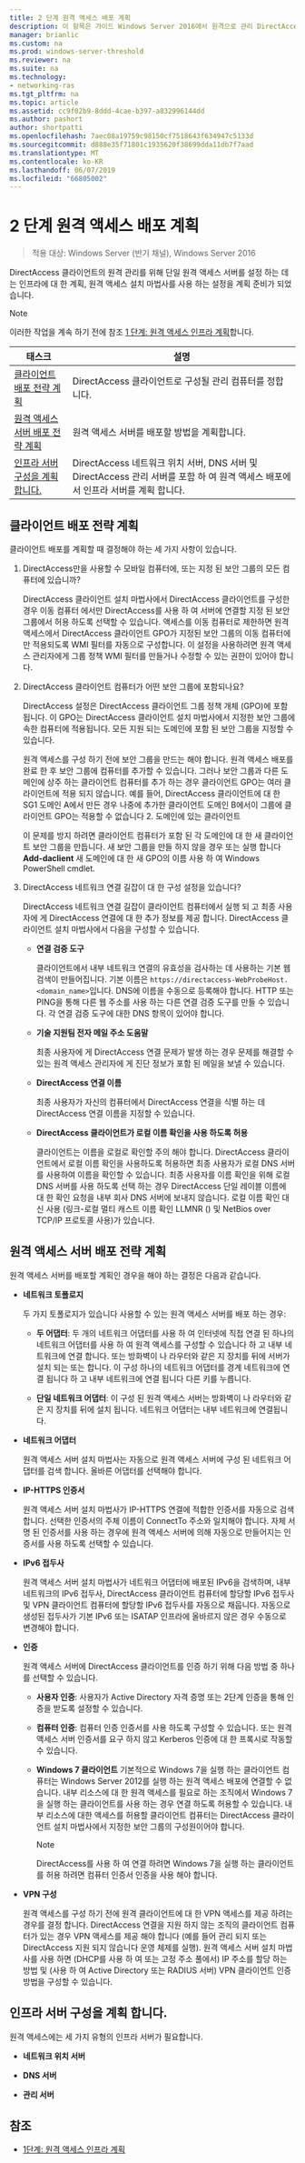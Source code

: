 ```yaml
---
title: 2 단계 원격 액세스 배포 계획
description: 이 항목은 가이드 Windows Server 2016에서 원격으로 관리 DirectAccess 클라이언트의 일부입니다.
manager: brianlic
ms.custom: na
ms.prod: windows-server-threshold
ms.reviewer: na
ms.suite: na
ms.technology:
- networking-ras
ms.tgt_pltfrm: na
ms.topic: article
ms.assetid: cc9f02b9-8ddd-4cae-b397-a832996144dd
ms.author: pashort
author: shortpatti
ms.openlocfilehash: 7aec08a19759c98150cf7518643f634947c5133d
ms.sourcegitcommit: d888e35f71801c1935620f38699dda11db7f7aad
ms.translationtype: MT
ms.contentlocale: ko-KR
ms.lasthandoff: 06/07/2019
ms.locfileid: "66805002"
---
```

# <a name="step-2-plan-the-remote-access-deployment"></a>2 단계 원격 액세스 배포 계획

>적용 대상: Windows Server (반기 채널), Windows Server 2016

DirectAccess 클라이언트의 원격 관리를 위해 단일 원격 액세스 서버를 설정 하는 데는 인프라에 대 한 계획, 원격 액세스 설치 마법사를 사용 하는 설정을 계획 준비가 되었습니다.  
  
> [!NOTE]  
> 이러한 작업을 계속 하기 전에 참조 [1 단계: 원격 액세스 인프라 계획](Step-1-Plan-the-Remote-Access-Infrastructure.md)합니다.  
  
|태스크|설명|  
|----|--------|  
|[클라이언트 배포 전략 계획](#plan-a-client-deployment-strategy)|DirectAccess 클라이언트로 구성될 관리 컴퓨터를 정합니다.|  
|[원격 액세스 서버 배포 전략 계획](#plan-a-remote-access-server-deployment-strategy)|원격 액세스 서버를 배포할 방법을 계획합니다.|  
|[인프라 서버 구성을 계획 합니다.](#plan-the-infrastructure-servers-configurations)|DirectAccess 네트워크 위치 서버, DNS 서버 및 DirectAccess 관리 서버를 포함 하 여 원격 액세스 배포에서 인프라 서버를 계획 합니다.|  
  
## <a name="plan-a-client-deployment-strategy"></a>클라이언트 배포 전략 계획  
클라이언트 배포를 계획할 때 결정해야 하는 세 가지 사항이 있습니다.  
  
1.  DirectAccess만을 사용할 수 모바일 컴퓨터에, 또는 지정 된 보안 그룹의 모든 컴퓨터에 있습니까?  
  
    DirectAccess 클라이언트 설치 마법사에서 DirectAccess 클라이언트를 구성한 경우 이동 컴퓨터 에서만 DirectAccess를 사용 하 여 서버에 연결할 지정 된 보안 그룹에서 허용 하도록 선택할 수 있습니다. 액세스를 이동 컴퓨터로 제한하면 원격 액세스에서 DirectAccess 클라이언트 GPO가 지정된 보안 그룹의 이동 컴퓨터에만 적용되도록 WMI 필터를 자동으로 구성합니다. 이 설정을 사용하려면 원격 액세스 관리자에게 그룹 정책 WMI 필터를 만들거나 수정할 수 있는 권한이 있어야 합니다.  
  
2.  DirectAccess 클라이언트 컴퓨터가 어떤 보안 그룹에 포함되나요?  
  
    DirectAccess 설정은 DirectAccess 클라이언트 그룹 정책 개체 (GPO)에 포함 됩니다. 이 GPO는 DirectAccess 클라이언트 설치 마법사에서 지정한 보안 그룹에 속한 컴퓨터에 적용됩니다. 모든 지원 되는 도메인에 포함 된 보안 그룹을 지정할 수 있습니다.
  
    원격 액세스를 구성 하기 전에 보안 그룹을 만드는 해야 합니다. 원격 액세스 배포를 완료 한 후 보안 그룹에 컴퓨터를 추가할 수 있습니다. 그러나 보안 그룹과 다른 도메인에 상주 하는 클라이언트 컴퓨터를 추가 하는 경우 클라이언트 GPO는 여러 클라이언트에 적용 되지 않습니다. 예를 들어, DirectAccess 클라이언트에 대 한 SG1 도메인 A에서 만든 경우 나중에 추가한 클라이언트 도메인 B에서이 그룹에 클라이언트 GPO는 적용할 수 없습니다 2. 도메인에 있는 클라이언트  
  
    이 문제를 방지 하려면 클라이언트 컴퓨터가 포함 된 각 도메인에 대 한 새 클라이언트 보안 그룹을 만듭니다. 새 보안 그룹을 만들 하지 않을 경우 또는 실행 합니다 **Add-daclient** 새 도메인에 대 한 새 GPO의 이름 사용 하 여 Windows PowerShell cmdlet.  
  
3.  DirectAccess 네트워크 연결 길잡이 대 한 구성 설정을 있습니다?  
  
    DirectAccess 네트워크 연결 길잡이 클라이언트 컴퓨터에서 실행 되 고 최종 사용자에 게 DirectAccess 연결에 대 한 추가 정보를 제공 합니다. DirectAccess 클라이언트 설치 마법사에서 다음을 구성할 수 있습니다.  
  
    -   **연결 검증 도구**  
  
        클라이언트에서 내부 네트워크 연결의 유효성을 검사하는 데 사용하는 기본 웹 검색이 만들어집니다. 기본 이름은 `https://directaccess-WebProbeHost.<domain_name>`입니다. DNS에 이름을 수동으로 등록해야 합니다. HTTP 또는 PING을 통해 다른 웹 주소를 사용 하는 다른 연결 검증 도구를 만들 수 있습니다. 각 연결 검증 도구에 대한 DNS 항목이 있어야 합니다.  
  
    -   **기술 지원팀 전자 메일 주소 도움말**  
  
        최종 사용자에 게 DirectAccess 연결 문제가 발생 하는 경우 문제를 해결할 수 있는 원격 액세스 관리자에 게 진단 정보가 포함 된 메일을 보낼 수 있습니다.  
  
    -   **DirectAccess 연결 이름**  
  
        최종 사용자가 자신의 컴퓨터에서 DirectAccess 연결을 식별 하는 데 DirectAccess 연결 이름을 지정할 수 있습니다.  
  
    -   **DirectAccess 클라이언트가 로컬 이름 확인을 사용 하도록 허용**  
  
        클라이언트는 이름을 로컬로 확인할 주의 해야 합니다. DirectAccess 클라이언트에서 로컬 이름 확인을 사용하도록 허용하면 최종 사용자가 로컬 DNS 서버를 사용하여 이름을 확인할 수 있습니다. 최종 사용자를 이름 확인을 위해 로컬 DNS 서버를 사용 하도록 선택 하는 경우 DirectAccess 단일 레이블 이름에 대 한 확인 요청을 내부 회사 DNS 서버에 보내지 않습니다. 로컬 이름 확인 대신 사용 (링크-로컬 멀티 캐스트 이름 확인 LLMNR () 및 NetBios over TCP/IP 프로토콜 사용)가 있습니다.  
  
## <a name="plan-a-remote-access-server-deployment-strategy"></a>원격 액세스 서버 배포 전략 계획  
원격 액세스 서버를 배포할 계획인 경우을 해야 하는 결정은 다음과 같습니다.  
  
-   **네트워크 토폴로지**  
  
    두 가지 토폴로지가 있습니다 사용할 수 있는 원격 액세스 서버를 배포 하는 경우:  
  
    -   **두 어댑터**: 두 개의 네트워크 어댑터를 사용 하 여 인터넷에 직접 연결 된 하나의 네트워크 어댑터를 사용 하 여 원격 액세스를 구성할 수 있습니다 하 고 내부 네트워크에 연결 합니다. 또는 방화벽이 나 라우터와 같은 지 장치를 뒤에 서버가 설치 되는 또는 합니다. 이 구성 하나의 네트워크 어댑터를 경계 네트워크에 연결 됩니다 하 고 내부 네트워크에 연결 됩니다 다른 키를 누릅니다.  
  
    -   **단일 네트워크 어댑터**: 이 구성 된 원격 액세스 서버는 방화벽이 나 라우터와 같은 지 장치를 뒤에 설치 됩니다. 네트워크 어댑터는 내부 네트워크에 연결됩니다.  

-   **네트워크 어댑터**  
  
    원격 액세스 서버 설치 마법사는 자동으로 원격 액세스 서버에 구성 된 네트워크 어댑터를 검색 합니다. 올바른 어댑터를 선택해야 합니다.  
  
-   **IP-HTTPS 인증서**  
  
    원격 액세스 서버 설치 마법사가 IP-HTTPS 연결에 적합한 인증서를 자동으로 검색합니다. 선택한 인증서의 주체 이름이 ConnectTo 주소와 일치해야 합니다. 자체 서명 된 인증서를 사용 하는 경우에 원격 액세스 서버에 의해 자동으로 만들어지는 인증서를 사용 하도록 선택할 수 있습니다.  
  
-   **IPv6 접두사**  
  
    원격 액세스 서버 설치 마법사가 네트워크 어댑터에 배포된 IPv6을 검색하며, 내부 네트워크의 IPv6 접두사, DirectAccess 클라이언트 컴퓨터에 할당할 IPv6 접두사 및 VPN 클라이언트 컴퓨터에 할당할 IPv6 접두사를 자동으로 채웁니다. 자동으로 생성된 접두사가 기본 IPv6 또는 ISATAP 인프라에 올바르지 않은 경우 수동으로 변경해야 합니다.  
  
-   **인증**  
  
    원격 액세스 서버에 DirectAccess 클라이언트를 인증 하기 위해 다음 방법 중 하나를 선택할 수 있습니다.  
  
    -   **사용자 인증**: 사용자가 Active Directory 자격 증명 또는 2단계 인증을 통해 인증을 받도록 설정할 수 있습니다.  
  
    -   **컴퓨터 인증**: 컴퓨터 인증 인증서를 사용 하도록 구성할 수 있습니다. 또는 원격 액세스 서버 인증서를 요구 하지 않고 Kerberos 인증에 대 한 프록시로 작동할 수 있습니다. 
  
    -   **Windows 7 클라이언트** 기본적으로 Windows 7을 실행 하는 클라이언트 컴퓨터는 Windows Server 2012를 실행 하는 원격 액세스 배포에 연결할 수 없습니다. 내부 리소스에 대 한 원격 액세스를 필요로 하는 조직에서 Windows 7을 실행 하는 클라이언트를 사용 하는 경우 연결 하도록 허용할 수 있습니다. 내부 리소스에 대한 액세스를 허용할 클라이언트 컴퓨터는 DirectAccess 클라이언트 설치 마법사에서 지정한 보안 그룹의 구성원이어야 합니다.  
  
        > [!NOTE]  
        > DirectAccess를 사용 하 여 연결 하려면 Windows 7을 실행 하는 클라이언트를 허용 하려면 컴퓨터 인증서 인증을 사용 해야 합니다.  
  
-   **VPN 구성**  
  
    원격 액세스를 구성 하기 전에 원격 클라이언트에 대 한 VPN 액세스를 제공 하려는 경우를 결정 합니다. DirectAccess 연결을 지원 하지 않는 조직의 클라이언트 컴퓨터가 있는 경우 VPN 액세스를 제공 해야 합니다 (예를 들어 관리 되지 또는 DirectAccess 지원 되지 않습니다 운영 체제를 실행). 원격 액세스 서버 설치 마법사를 사용 하면 (DHCP를 사용 하 여 또는 고정 주소 풀에서) IP 주소를 할당 하는 방법 및 (사용 하 여 Active Directory 또는 RADIUS 서버) VPN 클라이언트 인증 방법을 구성할 수 있습니다.  
  
## <a name="plan-the-infrastructure-servers-configurations"></a>인프라 서버 구성을 계획 합니다.  
원격 액세스에는 세 가지 유형의 인프라 서버가 필요합니다.  
  
-   **네트워크 위치 서버**  
  
-   **DNS 서버** 
  
-   **관리 서버** 
  
## <a name="see-also"></a>참조  
  
-   [1단계: 원격 액세스 인프라 계획](Step-1-Plan-the-Remote-Access-Infrastructure.md)  
  


